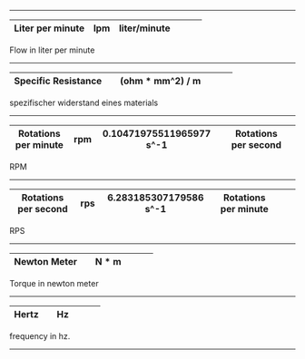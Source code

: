 -------------
| Liter per minute  | lpm | liter/minute |  |  |  | 
|---|---|---|---|---|---|

Flow in liter per minute

-------------
| Specific Resistance | | (ohm * mm^2) / m |  |  |  | 
|---|---|---|---|---|---|

spezifischer widerstand eines materials

-------------
| Rotations per minute | rpm | 0.10471975511965977 s^-1 |  | Rotations per second |  | 
|---|---|---|---|---|---|

RPM

-------------
| Rotations per second | rps | 6.283185307179586 s^-1 | Rotations per minute |  |  | 
|---|---|---|---|---|---|

RPS

-------------
| Newton Meter | | N * m | |  |  | 
|---|---|---|---|---|---|

Torque in newton meter

-------------
| Hertz | | Hz | |  |  | 
|---|---|---|---|---|---|

frequency in hz.

-------------




